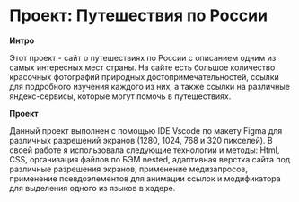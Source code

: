 # Проект: Путешествия по России

**Интро**

Этот проект - сайт о путешествиях по России с описанием одним из самых интересных мест страны. На сайте есть большое количество красочных фотографий природных достопримечательностей, ссылки для подробного изучения каждого из них, а также ссылки на различные яндекс-сервисы, которые могут помочь в путешествиях.

**Проект**
 
Данный проект выполнен с помощью IDE Vscode по макету Figma для различных разрешений экранов (1280, 1024, 768 и 320 пикселей). В своей работе я использовала следующие технологии и методы: Html, CSS, организация файлов по БЭМ nested, адаптивная верстка сайта под различные разрешения экранов, применение медизапросов, применение псевдоэлементов для анимации ссылок и модификатора для выделения одного из языков в хэдере.

